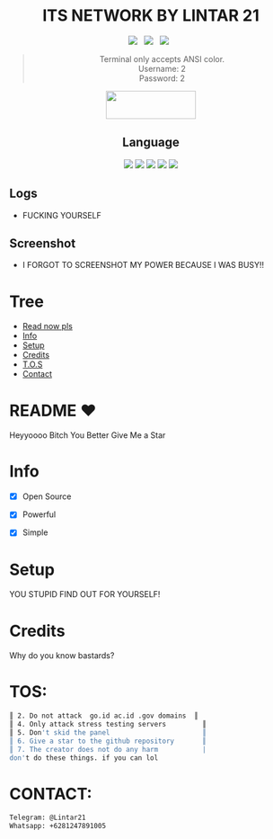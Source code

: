 <div align=center>
 
# ITS NETWORK BY LINTAR 21

<p>
 <img src="https://img.shields.io/github/stars/ItsMeLin/V13?color=%23DF0067&style=for-the-badge"/> &nbsp;
 <img src="https://img.shields.io/github/forks/ItsMeLin/V13?color=%239999FF&style=for-the-badge"/> &nbsp;
 <img src="https://img.shields.io/github/license/ItsMeLin/V13?color=%23E8E8E8&style=for-the-badge"/> &nbsp;
 
</p>

> Terminal only accepts ANSI color.<br>
> Username: 2<br>
> Password: 2<br>
<p align="center">  <a href="https://t.me/Lintar21"><img width="160" height="50" src="https://i.imgur.com/N7AK7XY.png"></a></p>
 
## Language</br>

 <img src="https://img.shields.io/badge/Python-FFDD00?style=for-the-badge&logo=python&logoColor=blue"/> <img src="https://img.shields.io/badge/JavaScript-323330?style=for-the-badge&logo=javascript&logoColor=F7DF1E"/> <img src="https://img.shields.io/badge/Perl-39457E?style=for-the-badge&logo=perl&logoColor=white"/> <img src="https://img.shields.io/badge/C-00599C?style=for-the-badge&logo=c&logoColor=white"/> <img src="https://img.shields.io/badge/Go-00ADD8?style=for-the-badge&logo=go&logoColor=white"/>
 </div>
 
 ## Logs</br>
- FUCKING YOURSELF

 
## Screenshot
- I FORGOT TO SCREENSHOT MY POWER BECAUSE I WAS BUSY!!

# Tree
* [Read now pls](#README)
* [Info](#Info)
* [Setup](#Setup)
* [Credits](#Credits)
* [T.O.S](#TOS)
* [Contact](#Contact)

# README ♥️
Heyyoooo Bitch You Better Give Me a Star

# Info
- [x] Open Source
- [x] Powerful
- [x] Simple


# Setup
YOU STUPID FIND OUT FOR YOURSELF!

# Credits
Why do you know bastards?
# TOS:
```sh
║ 2. Do not attack  go.id ac.id .gov domains  ║
║ 4. Only attack stress testing servers         ║
║ 5. Don't skid the panel                       ║
║ 6. Give a star to the github repository       ║
║ 7. The creator does not do any harm           |
don't do these things. if you can lol
```

# CONTACT:
```sh
Telegram: @Lintar21
Whatsapp: +6281247891005

```
